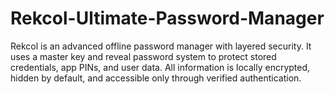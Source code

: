 # Rekcol-Ultimate-Password-Manager
Rekcol is an advanced offline password manager with layered security. It uses a master key and reveal password system to protect stored credentials, app PINs, and user data. All information is locally encrypted, hidden by default, and accessible only through verified authentication.
